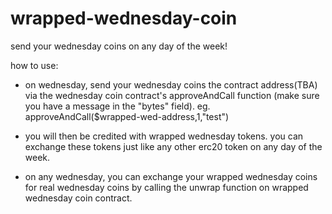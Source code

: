 # wrapped-wednesday-coin
send your wednesday coins on any day of the week!

how to use:

- on wednesday, send your wednesday coins the contract address(TBA) via the wednesday coin contract's approveAndCall function (make sure you have a message in the "bytes" field). eg. approveAndCall($wrapped-wed-address,1,"test")

- you will then be credited with wrapped wednesday tokens. you can exchange these tokens just like any other erc20 token on any day of the week.

- on any wednesday, you can exchange your wrapped wednesday coins for real wednesday coins by calling the unwrap function on wrapped wednesday coin contract.


